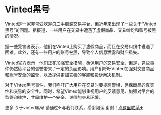 # Vinted黑号

Vinted是一家非常受欢迎的二手服装交易平台，但近年来出现了一些关于“Vinted黑号”的问题。据报道，一些用户在交易中遭遇了虚假商品、交易纠纷和账号被黑的情况。

据一些受害者表示，他们在Vinted上购买了虚假商品，而且在交易纠纷中遭遇了困难。此外，还有一些用户的账号被黑，导致个人信息泄露和财产损失。

Vinted官方表示，他们正在加强安全措施，确保用户的交易安全。但是，这些事件仍然给平台的信誉带来了一定的负面影响。用户们呼吁Vinted加强对交易商品和账号安全的监管，以及提供更加完善的客服和投诉解决机制。

对于Vinted黑号事件，我们呼吁广大用户在交易时要提高警惕，确保商品的真实性和交易的安全性。同时，希望Vinted能够重视用户的反馈意见，加强对平台的监管和维护，共同维护一个安全、诚信的交易环境。

更多 关于vinted黑号 请通过✈与我们联系，感谢阅读,谢谢！[点这里联系✈](https://gg.k02.cc)